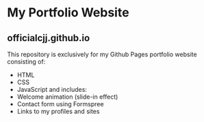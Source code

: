 # My Portfolio Website
## officialcjj.github.io

This repository is exclusively for my Github Pages portfolio website consisting of:
* HTML
* CSS
* JavaScript
and includes:
* Welcome animation (slide-in effect)
* Contact form using Formspree
* Links to my profiles and sites
